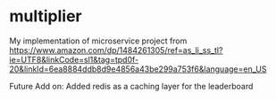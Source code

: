 # multiplier

My implementation of microservice project from 
https://www.amazon.com/dp/1484261305/ref=as_li_ss_tl?ie=UTF8&linkCode=sl1&tag=tpd0f-20&linkId=6ea8884ddb8d9e4856a43be299a753f6&language=en_US


Future Add on:
Added redis as a caching layer for the leaderboard
